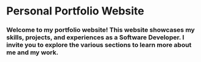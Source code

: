 # Personal Portfolio Website

### Welcome to my portfolio website! This website showcases my skills, projects, and experiences as a Software Developer. I invite you to explore the various sections to learn more about me and my work.

